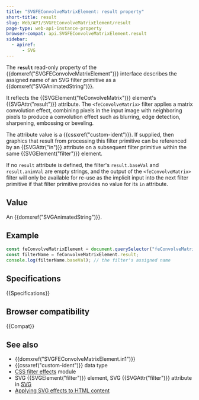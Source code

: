 ```yaml
---
title: "SVGFEConvolveMatrixElement: result property"
short-title: result
slug: Web/API/SVGFEConvolveMatrixElement/result
page-type: web-api-instance-property
browser-compat: api.SVGFEConvolveMatrixElement.result
sidebar:
  - apiref:
      - SVG
---
```


The **`result`** read-only property of the {{domxref("SVGFEConvolveMatrixElement")}} interface describes the assigned name of an SVG filter primitive as a {{domxref("SVGAnimatedString")}}.

It reflects the {{SVGElement("feConvolveMatrix")}} element's {{SVGAttr("result")}} attribute. The `<feConvolveMatrix>` filter applies a matrix convolution effect, combining pixels in the input image with neighboring pixels to produce a convolution effect such as blurring, edge detection, sharpening, embossing or beveling.

The attribute value is a {{cssxref("custom-ident")}}. If supplied, then graphics that result from processing this filter primitive can be referenced by an {{SVGAttr("in")}} attribute on a subsequent filter primitive within the same {{SVGElement("filter")}} element.

If no `result` attribute is defined, the filter's `result.baseVal` and `result.animVal` are empty strings, and the output of the `<feConvolveMatrix>` filter will only be available for re-use as the implicit input into the next filter primitive if that filter primitive provides no value for its `in` attribute.

## Value

An {{domxref("SVGAnimatedString")}}.

## Example

```js
const feConvolveMatrixElement = document.querySelector("feConvolveMatrix");
const filterName = feConvolveMatrixElement.result;
console.log(filterName.baseVal); // the filter's assigned name
```

## Specifications

{{Specifications}}

## Browser compatibility

{{Compat}}

## See also

- {{domxref("SVGFEConvolveMatrixElement.in1")}}
- {{cssxref("custom-ident")}} data type
- [CSS filter effects](/en-US/docs/Web/CSS/CSS_filter_effects) module
- SVG {{SVGElement("filter")}} element, SVG {{SVGAttr("filter")}} attribute in [SVG](/en-US/docs/Web/SVG)
- [Applying SVG effects to HTML content](/en-US/docs/Web/SVG/Guides/Applying_SVG_effects_to_HTML_content)
